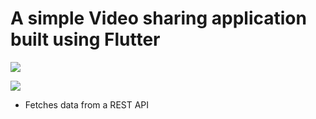 # A simple Video sharing application built using Flutter

![](https://github.com/OnkarSagare27/videxplore/blob/master/demo/videxp1.png)

![](https://github.com/OnkarSagare27/videxplore/blob/master/demo/videxp2.png)

- Fetches data from a REST API
